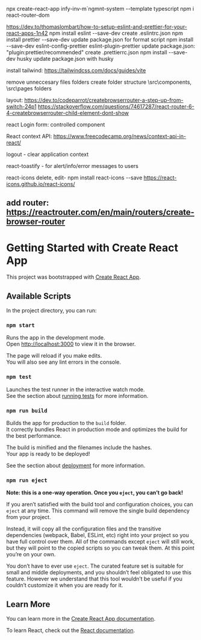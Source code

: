 npx create-react-app infy-inv-m`ngmnt-system --template typescript
npm i react-router-dom

https://dev.to/thomaslombart/how-to-setup-eslint-and-prettier-for-your-react-apps-1n42
npm install eslint --save-dev
create .eslintrc.json
npm install prettier --save-dev
update package.json for format script
npm install --save-dev eslint-config-prettier eslint-plugin-prettier
update package.json: "plugin:prettier/recommended"
create .prettierrc.json
npm install --save-dev husky
update package.json with husky

install tailwind: https://tailwindcss.com/docs/guides/vite

remove unneccesary files folders
create folder structure \src\components, \src\pages folders

layout:
https://dev.to/codeparrot/createbrowserrouter-a-step-up-from-switch-24p1
https://stackoverflow.com/questions/74617287/react-router-6-4-createbrowserrouter-child-element-dont-show

react Login form: controlled component

React context API: https://www.freecodecamp.org/news/context-api-in-react/

logout - clear application context

react-toastify - for alert/info/error messages to users

react-icons delete, edit-
npm install react-icons --save
https://react-icons.github.io/react-icons/

## add router: https://reactrouter.com/en/main/routers/create-browser-router

# Getting Started with Create React App

This project was bootstrapped with [Create React App](https://github.com/facebook/create-react-app).

## Available Scripts

In the project directory, you can run:

### `npm start`

Runs the app in the development mode.\
Open [http://localhost:3000](http://localhost:3000) to view it in the browser.

The page will reload if you make edits.\
You will also see any lint errors in the console.

### `npm test`

Launches the test runner in the interactive watch mode.\
See the section about [running tests](https://facebook.github.io/create-react-app/docs/running-tests) for more information.

### `npm run build`

Builds the app for production to the `build` folder.\
It correctly bundles React in production mode and optimizes the build for the best performance.

The build is minified and the filenames include the hashes.\
Your app is ready to be deployed!

See the section about [deployment](https://facebook.github.io/create-react-app/docs/deployment) for more information.

### `npm run eject`

**Note: this is a one-way operation. Once you `eject`, you can’t go back!**

If you aren’t satisfied with the build tool and configuration choices, you can `eject` at any time. This command will remove the single build dependency from your project.

Instead, it will copy all the configuration files and the transitive dependencies (webpack, Babel, ESLint, etc) right into your project so you have full control over them. All of the commands except `eject` will still work, but they will point to the copied scripts so you can tweak them. At this point you’re on your own.

You don’t have to ever use `eject`. The curated feature set is suitable for small and middle deployments, and you shouldn’t feel obligated to use this feature. However we understand that this tool wouldn’t be useful if you couldn’t customize it when you are ready for it.

## Learn More

You can learn more in the [Create React App documentation](https://facebook.github.io/create-react-app/docs/getting-started).

To learn React, check out the [React documentation](https://reactjs.org/).
